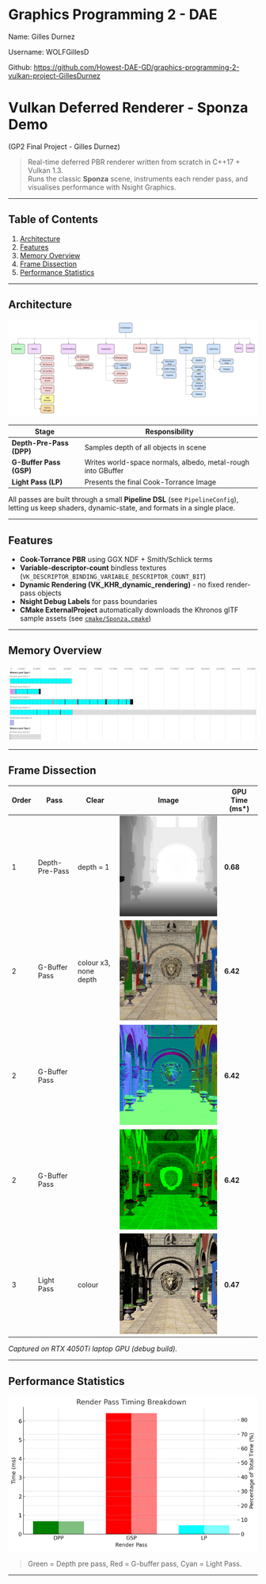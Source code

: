 # Graphics Programming 2 - DAE

Name: Gilles Durnez

Username: WOLFGillesD

Github: https://github.com/Howest-DAE-GD/graphics-programming-2-vulkan-project-GillesDurnez

# Vulkan Deferred Renderer - Sponza Demo  
(GP2 Final Project - Gilles Durnez)

> Real-time deferred PBR renderer written from scratch in C++17 + Vulkan 1.3.  
> Runs the classic **Sponza** scene, instruments each render pass, and visualises
> performance with Nsight Graphics.

---

## Table of Contents
1. [Architecture](#architecture)  
2. [Features](#features)  
3. [Memory Overview](#memory-overview)  
4. [Frame Dissection](#frame-dissection)  
5. [Performance Statistics](#performance-statistics)  
---

## Architecture

![Block diagram](mdResources/BlockDiagram.png)

| Stage | Responsibility |
|-------|----------------|
| **Depth-Pre-Pass (DPP)** | Samples depth of all objects in scene |
| **G-Buffer Pass (GSP)** | Writes world-space normals, albedo, metal-rough into GBuffer |
| **Light Pass (LP)** | Presents the final Cook-Torrance Image |

All passes are built through a small **Pipeline DSL** (see `PipelineConfig`), letting us keep shaders, dynamic-state, and formats in a single place.

---

## Features

* **Cook-Torrance PBR** using GGX NDF + Smith/Schlick terms  
* **Variable-descriptor-count** bindless textures (`VK_DESCRIPTOR_BINDING_VARIABLE_DESCRIPTOR_COUNT_BIT`)  
* **Dynamic Rendering (VK_KHR_dynamic_rendering)** - no fixed render-pass objects  
* **Nsight Debug Labels** for pass boundaries  
* **CMake ExternalProject** automatically downloads the Khronos glTF sample assets (see [`cmake/Sponza.cmake`](cmake/Sponza.cmake))  

---

## Memory Overview

![VMA Memory usage](mdResources/VMAResources.png)


---

## Frame Dissection

| Order | Pass | Clear | Image | GPU Time (ms*) |
|-------|------|-------|-------|----------------|
| 1 | Depth-Pre-Pass | depth = 1             | ![Depth Image](mdResources/DepthPass.png) | **0.68** |
| 2 | G-Buffer Pass  | colour x3, none depth | ![Albedo Image](mdResources/GBufferAlbedo.png) | **6.42** |
| 2 | G-Buffer Pass  |                       | ![Normal Image](mdResources/GBufferNormals.png) | **6.42** |
| 2 | G-Buffer Pass  |                       | ![MR Image](mdResources/GBufferMR.png) | **6.42** |
| 3 | Light Pass     | colour                | ![Present Iamge](mdResources/Present.png) | **0.47** |

*Captured on RTX 4050Ti laptop GPU (debug build).*

---

## Performance Statistics


![Timings ](mdResources/PerformanceStatistics.png)

> Green = Depth pre pass, Red = G-buffer pass, Cyan = Light Pass.

---
